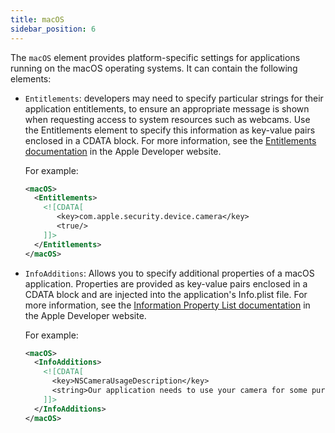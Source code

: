 ```yaml
---
title: macOS 
sidebar_position: 6
---
```


The `macOS` element provides platform-specific settings for applications running on the macOS operating systems. It can contain the following elements:

- `Entitlements`: developers may need to specify particular strings for their application entitlements, to ensure an appropriate message is shown when requesting access to system resources such as webcams.
  Use the Entitlements element to specify this information as key-value pairs enclosed in a CDATA block. For more information, see the [Entitlements documentation](https://developer.apple.com/documentation/bundleresources/entitlements) in the Apple Developer website.

  For example:

  ```xml
  <macOS>
    <Entitlements>
      <![CDATA[
         <key>com.apple.security.device.camera</key>
         <true/>
      ]]>
    </Entitlements>
  </macOS>
  ```

- `InfoAdditions`: Allows you to specify additional properties of a macOS application. Properties are provided as key-value pairs enclosed in a CDATA block and are injected into the application's Info.plist file.
  For more information, see the [Information Property List documentation](https://developer.apple.com/documentation/bundleresources/information_property_list) in the Apple Developer website.

  For example:

  ```xml
  <macOS>
    <InfoAdditions>
      <![CDATA[
        <key>NSCameraUsageDescription</key>
        <string>Our application needs to use your camera for some purpose</string>
      ]]>
    </InfoAdditions>
  </macOS>
  ```
